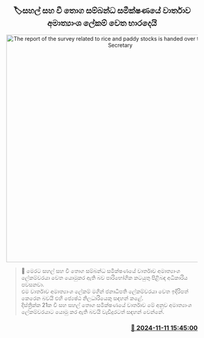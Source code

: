 <p align='center'><b><h2 align='center' title='The report of the survey related to rice and paddy stocks is handed over to the Ministry Secretary'>🏷සහල් සහ වී තොග සම්බන්ධ සමීක්ෂණයේ වාර්තාව අමාත්‍යාංශ ලේකම් වෙත භාරදෙයි</h2></b></p>
<p align='center'><img src='https://helakuru.sgp1.cdn.digitaloceanspaces.com/esana/images/lib/ricenew[1].jpg' width='600' alt='The report of the survey related to rice and paddy stocks is handed over to the Ministry Secretary'></p>

>📝 මෙරට සහල් සහ වී තොග සම්බන්ධ සමීක්ෂණයේ වාර්තාව අමාත්‍යාංශ ලේකම්වරයා වෙත යොමුකර ඇති බව පාරිභෝගික කටයුතු පිළිබඳ අධිකාරිය පවසනවා.<br>එම වාර්තාව අමාත්‍යාංශ ලේකම් මගින් ජනාධිපති ලේකම්වරයා වෙත ඉදිරිපත් කෙරෙන බවයි එහි ජ්‍යෙෂ්ඨ නිලධාරියෙකු සඳහන් කළේ.<br>දිස්ත්‍රික්ක 21ක වී සහ සහල් තොග සමීක්ෂණයේ වාර්තාව මේ අනුව අමාත්‍යාංශ ලේකම්වරයාට යොමු කර ඇති බවයි වැඩිදුරටත් සඳහන් වෙන්නේ.<br>

<h3 align='right'><a href='https://www.helakuru.lk/esana/p/104928/'>📅 2024-11-11 15:45:00</a></h3>
